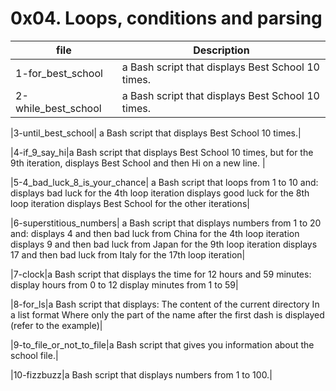 # 0x04. Loops, conditions and parsing

|file|Description|
|---------|-------|
|1-for_best_school | a Bash script that displays Best School 10 times.|
|2-while_best_school| a Bash script that displays Best School 10 times.|

|3-until_best_school| a Bash script that displays Best School 10 times.|

|4-if_9_say_hi|a Bash script that displays Best School 10 times, but for the 9th iteration, displays Best School and then Hi on a new line. |

|5-4_bad_luck_8_is_your_chance| a Bash script that loops from 1 to 10 and:
    displays bad luck for the 4th loop iteration
    displays good luck for the 8th loop iteration
    displays Best School for the other iterations|

|6-superstitious_numbers|  a Bash script that displays numbers from 1 to 20 and:
    displays 4 and then bad luck from China for the 4th loop iteration
    displays 9 and then bad luck from Japan for the 9th loop iteration
    displays 17 and then bad luck from Italy for the 17th loop iteration|

|7-clock|a Bash script that displays the time for 12 hours and 59 minutes:
    display hours from 0 to 12
    display minutes from 1 to 59|

|8-for_ls|a Bash script that displays:
    The content of the current directory
    In a list format
    Where only the part of the name after the first dash is displayed (refer to the example)|

|9-to_file_or_not_to_file|a Bash script that gives you information about the school file.|

|10-fizzbuzz|a Bash script that displays numbers from 1 to 100.|

